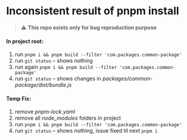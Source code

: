 # Inconsistent result of pnpm install

> :warning: **This repo exists only for bug reproduction purpose**

#### In project root:

1. run `pnpm i && pnpm build --filter 'com.packages.common-package'`
1. run `git status` – shows nothing
1. run again `pnpm i && pnpm build --filter 'com.packages.common-package'`
1. run `git status` – shows changes in _packages/common-package/dist/bundle.js_

#### Temp Fix:

1. remove _pnpm-lock.yaml_
1. remove all _node_modules_ folders in project
1. run `pnpm i && pnpm build --filter 'com.packages.common-package'`
1. run `git status` – shows nothing, issue fixed til next `pnpm i`
